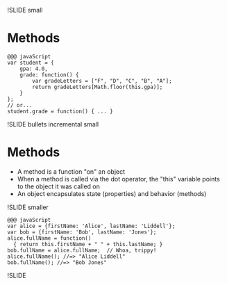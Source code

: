 !SLIDE small
# Methods #

    @@@ javaScript
    var student = {
        gpa: 4.0,
        grade: function() {
            var gradeLetters = ["F", "D", "C", "B", "A"];
            return gradeLetters[Math.floor(this.gpa)];
        }
    };
    // or...
    student.grade = function() { ... }
    
!SLIDE bullets incremental small

# Methods #

* A method is a function "on" an object 
* When a method is called via the dot operator, the "this" variable points to the object it was called on 
* An object encapsulates state (properties) and behavior (methods)

!SLIDE smaller

    @@@ javaScript
    var alice = {firstName: 'Alice', lastName: 'Liddell'};
    var bob = {firstName: 'Bob', lastName: 'Jones'};
    alice.fullName = function() 
      { return this.firstName + " " + this.lastName; }
    bob.fullName = alice.fullName;  // Whoa, trippy!
    alice.fullName(); //=> "Alice Liddell"
    bob.fullName(); //=> "Bob Jones"
    
!SLIDE
